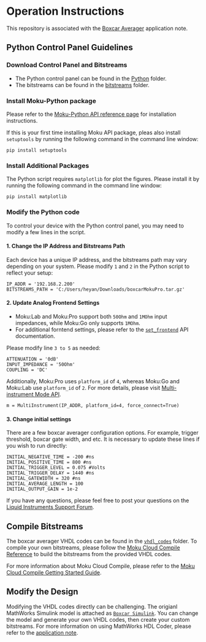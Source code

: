 # Operation Instructions

This repository is associated with the [Boxcar Averager](https://liquidinstruments.com/application-notes/snr-boxcar-averager/) application note.

## Python Control Panel Guidelines

### Download Control Panel and Bitstreams

- The Python control panel can be found in the [Python](./python/) folder.
- The bitstreams can be found in the [bitstreams](https://liquidinstruments.com/application-notes/building-dual-boxcar-averagers/) folder.

### Install Moku-Python package

Please refer to the [Moku-Python API reference page](https://apis.liquidinstruments.com/starting-python.html) for installation instructions.

If this is your first time installing Moku API package, pleas also install `setuptools` by running the following command in the command line window:

```
pip install setuptools
```

### Install Additional Packages

The Python script requires `matplotlib` for plot the figures. Please install it by running the following command in the command line window:

```
pip install matplotlib
```

### Modify the Python code

To control your device with the Python control panel, you may need to modify a few lines in the script.

#### 1. Change the IP Address and Bitstreams Path

Each device has a unique IP address, and the bitstreams path may vary depending on your system. Please modify `1` and `2` in the Python script to reflect your setup:

```
IP_ADDR = '192.168.2.200'
BITSTREAMS_PATH = 'C:/Users/heyan/Downloads/boxcarMokuPro.tar.gz'
```

#### 2. Update Analog Frontend Settings
- Moku:Lab and Moku:Pro support both `50Ohm` and `1MOhm` input impedances, while Moku:Go only supports `1MOhm`.
- For additional forntend settings, please refer to the [`set_frontend`](https://apis.liquidinstruments.com/reference/mim/set_frontend.html) API documentation. 

Please modify line `3 to 5` as needed:

```
ATTENUATION = '0dB'
INPUT_IMPEDANCE = '50Ohm'
COUPLING = 'DC'
```

Additionally, Moku:Pro uses `platform_id` of `4`, whereas Moku:Go and Moku:Lab use `platform_id` of `2`. For more details, please visit [Multi-instrument Mode API](https://apis.liquidinstruments.com/starting-mim.html).

```
m = MultiInstrument(IP_ADDR, platform_id=4, force_connect=True)
```

#### 3. Change initial settings
There are a few boxcar averager configuration options. For example, trigger threshold, boxcar gate width, and etc. It is necessary to update these lines if you wish to run directly:

```
INITIAL_NEGATIVE_TIME = -200 #ns
INITIAL_POSITIVE_TIME = 800 #ns
INITIAL_TRIGGER_LEVEL = 0.075 #Volts
INITIAL_TRIGGER_DELAY = 1440 #ns
INITIAL_GATEWIDTH = 320 #ns
INITIAL_AVERAGE_LENGTH = 100
INITIAL_OUTPUT_GAIN = 1e-2
```

If you have any questions, please feel free to post your questions on the [Liquid Instruments Support Forum](https://forum.liquidinstruments.com/).

## Compile Bitstreams

The boxcar averager VHDL codes can be found in the [`vhdl_codes`](./vhdl_codes/) folder. To compile your own bitstreams, please follow the [Moku Cloud Compile Reference](https://apis.liquidinstruments.com/mcc/deploying.html#building) to build the bitstreams from the provided VHDL codes.

For more information about Moku Cloud Compile, please refer to the [Moku Cloud Compile Getting Started Guide](https://liquidinstruments.com/application-notes/moku-cloud-compile-getting-started-guide).

## Modify the Design

Modifying the VHDL codes directly can be challenging. The origianl MathWorks Simulink model is attached as [`Boxcar Simulink`](./vhdl_codes/BoxcarAveragerFixedPoint.slx). You can change the model and generate your own VHDL codes, then create your custom bitstreams. For more information on using MathWorks HDL Coder, please refer to the [application note](https://liquidinstruments.com/application-notes/cloud-compile-with-mathworks-hdl-coder-pt-2/).